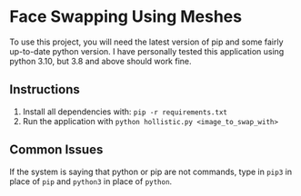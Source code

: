 # Face Swapping Using Meshes
To use this project, you will need the latest version of pip and
some fairly up-to-date python version. I have personally
tested this application using python 3.10, but 3.8 and above should
work fine.


## Instructions
1. Install all dependencies with: `pip -r requirements.txt`
2. Run the application with `python hollistic.py <image_to_swap_with>`

## Common Issues
If the system is saying that python or pip are not commands,
type in `pip3` in place of `pip` and `python3` in place of `python`.